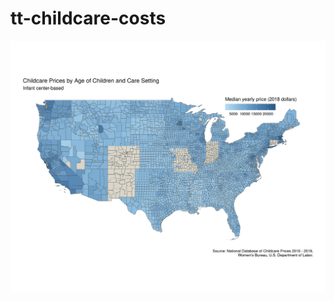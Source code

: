 # tt-childcare-costs

![A chloropleth map showing the median cost of childcare in the USA between 2016 and 2018. The coloured regions of the map correspond to counties.](plot/infant-center-based.png)

